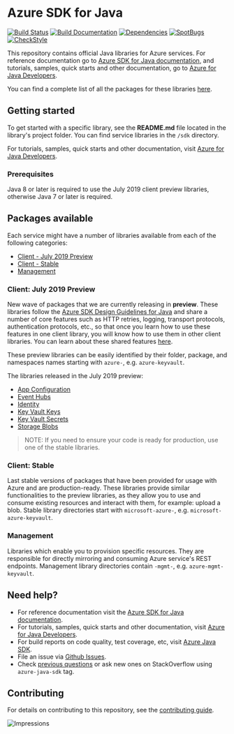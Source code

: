 # Azure SDK for Java

[![Build Status](https://dev.azure.com/azure-sdk/public/_apis/build/status/17?branchName=master)](https://dev.azure.com/azure-sdk/public/_build/latest?definitionId=17) [![Build Documentation](https://img.shields.io/badge/documentation-published-blue.svg)](https://azuresdkartifacts.blob.core.windows.net/azure-sdk-for-java/index.html) [![Dependencies](https://img.shields.io/badge/dependencies-analyzed-blue.svg)](https://azuresdkartifacts.blob.core.windows.net/azure-sdk-for-java/staging/dependencies.html) [![SpotBugs](https://img.shields.io/badge/SpotBugs-Clean-success.svg)](https://azuresdkartifacts.blob.core.windows.net/azure-sdk-for-java/staging/spotbugsXml.html) [![CheckStyle](https://img.shields.io/badge/CheckStyle-Clean-success.svg)](https://azuresdkartifacts.blob.core.windows.net/azure-sdk-for-java/staging/checkstyle-aggregate.html)


This repository contains official Java libraries for Azure services. For reference documentation go to [Azure SDK for Java documentation](http://aka.ms/java-docs), and tutorials, samples, quick starts and other documentation, go to [Azure for Java Developers](https://docs.microsoft.com/java/azure/).

You can find a complete list of all the packages for these libraries [here](packages.md).

## Getting started

To get started with a specific library, see the **README.md** file located in the library's project folder. You can find service libraries in the `/sdk` directory.

For tutorials, samples, quick starts and other documentation, visit [Azure for Java Developers](https://docs.microsoft.com/java/azure/).

### Prerequisites
Java 8 or later is required to use the July 2019 client preview libraries, otherwise Java 7 or later is required.

## Packages available
Each service might have a number of libraries available from each of the following categories:

* [Client - July 2019 Preview](#Client-July-2019-Preview)
* [Client - Stable](#Client-Stable)
* [Management](#Management)

### Client: July 2019 Preview
New wave of packages that we are currently releasing in **preview**. These libraries follow the [Azure SDK Design Guidelines for Java](https://azure.github.io/azure-sdk/java/guidelines/) and share a number of core features such as HTTP retries, logging, transport protocols, authentication protocols, etc., so that once you learn how to use these features in one client library, you will know how to use them in other client libraries. You can learn about these shared features [here](core). 

These preview libraries can be easily identified by their folder, package, and namespaces names starting with `azure-`, e.g. `azure-keyvault`.

The libraries released in the July 2019 preview:
- [App Configuration](sdk/appconfiguration/azure-data-appconfiguration/README.md)
- [Event Hubs](sdk/eventhubs/azure-messaging-eventhubs/README.md)
- [Identity](sdk/identity/azure-identity/README.md)
- [Key Vault Keys](sdk/keyvault/azure-keyvault-keys/README.md)
- [Key Vault Secrets](sdk/keyvault/client/azure-keyvault-secrets/README.md)
- [Storage Blobs](sdk/storage/azure-storage-blob/README.md)

>NOTE: If you need to ensure your code is ready for production, use one of the stable libraries.

### Client: Stable
Last stable versions of packages that have been provided for usage with Azure and are production-ready. These libraries provide similar functionalities to the preview libraries, as they allow you to use and consume existing resources and interact with them, for example: upload a blob. Stable library directories start with `microsoft-azure-`, e.g. `microsoft-azure-keyvault`.

### Management
Libraries which enable you to provision specific resources. They are responsible for directly mirroring and consuming Azure service's REST endpoints. Management library directories contain `-mgmt-`, e.g. `azure-mgmt-keyvault`.

## Need help?
* For reference documentation visit the [Azure SDK for Java documentation](http://aka.ms/java-docs).
* For tutorials, samples, quick starts and other documentation, visit [Azure for Java Developers](https://docs.microsoft.com/java/azure/).
* For build reports on code quality, test coverage, etc, visit [Azure Java SDK](https://azuresdkartifacts.blob.core.windows.net/azure-sdk-for-java/index.html).
* File an issue via [Github Issues](https://github.com/Azure/azure-sdk-for-java/issues/new/choose).
* Check [previous questions](https://stackoverflow.com/questions/tagged/azure-java-sdk) or ask new ones on StackOverflow using `azure-java-sdk` tag.

## Contributing
For details on contributing to this repository, see the [contributing guide](CONTRIBUTING.md).

![Impressions](https://azure-sdk-impressions.azurewebsites.net/api/impressions/azure-sdk-for-java%2FREADME.png)
